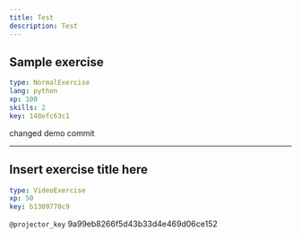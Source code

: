 ```yaml
---
title: Test
description: Test
---
```


## Sample exercise

```yaml
type: NormalExercise 
lang: python
xp: 100 
skills: 2
key: 148efc63c1   
```


changed demo commit


---

## Insert exercise title here

```yaml
type: VideoExercise 
xp: 50 
key: b1309770c9   
```

`@projector_key`
9a99eb8266f5d43b33d4e469d06ce152
